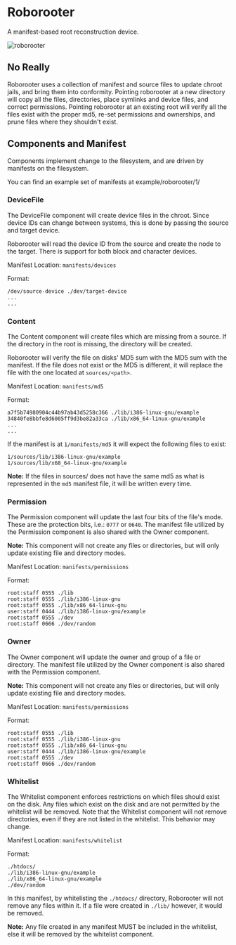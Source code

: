 # Roborooter

A manifest-based root reconstruction device.

![roborooter](http://pool.theinfosphere.org/images/f/f2/Robo-Rooter.png)

## No Really

Roborooter uses a collection of manifest and source files to update chroot
jails, and bring them into conformity. Pointing roborooter at a new directory
will copy all the files, directories, place symlinks and device files, and
correct permissions. Pointing roborooter at an existing root will verify all the
files exist with the proper md5, re-set permissions and ownerships, and prune
files where they shouldn't exist.

## Components and Manifest

Components implement change to the filesystem, and are driven by manifests
on the filesystem.

You can find an example set of manifests at example/roborooter/1/

### DeviceFile

The DeviceFile component will create device files in the chroot. Since device IDs
can change between systems, this is done by passing the source and target
device.

Roborooter will read the device ID from the source and create the node to the
target. There is support for both block and character devices.

Manifest Location: `manifests/devices`

Format:
```
/dev/source-device ./dev/target-device
...
...
```

### Content

The Content component will create files which are missing from a source. If the
directory in the root is missing, the directory will be created.

Roborooter will verify the file on disks' MD5 sum with the MD5 sum with the
manifest. If the file does not exist or the MD5 is different, it will replace
the file with the one located at `sources/<path>`.

Manifest Location: `manifests/md5`

Format:
```
a7f5b74980904c44b97ab43d5258c366 ./lib/i386-linux-gnu/example
34840fe8bbfe8d6005ff9d3be82a33ca ./lib/x86_64-linux-gnu/example
...
...
```

If the manifest is at `1/manifests/md5` it will expect the following files to
exist:

```
1/sources/lib/i386-linux-gnu/example
1/sources/lib/x68_64-linux-gnu/example
```

**Note:** If the files in sources/ does not have the same md5 as what is
represented in the `md5` manifest file, it will be written every time.

### Permission

The Permission component will update the last four bits of the file's mode. These
are the protection bits, i.e.: `0777` or `0640`. The manifest file utilized by the
Permission component is also shared with the Owner component.

**Note:** This component will not create any files or directories, but will only
update existing file and directory modes.

Manifest Location: `manifests/permissions`

Format:
```
root:staff 0555 ./lib
root:staff 0555 ./lib/i386-linux-gnu
root:staff 0555 ./lib/x86_64-linux-gnu
user:staff 0444 ./lib/i386-linux-gnu/example
root:staff 0555 ./dev
root:staff 0666 ./dev/random
```

### Owner

The Owner component will update the owner and group of a file or directory. The
manifest file utilized by the Owner component is also shared with the Permission
component.

**Note:** This component will not create any files or directories, but will only
update existing file and directory modes.

Manifest Location: `manifests/permissions`

Format:
```
root:staff 0555 ./lib
root:staff 0555 ./lib/i386-linux-gnu
root:staff 0555 ./lib/x86_64-linux-gnu
user:staff 0444 ./lib/i386-linux-gnu/example
root:staff 0555 ./dev
root:staff 0666 ./dev/random
```

### Whitelist

The Whitelist component enforces restrictions on which files should exist on the
disk. Any files which exist on the disk and are not permitted by the whitelist
will be removed. Note that the Whitelist component will not remove directories,
even if they are not listed in the whitelist. This behavior may change.

Manifest Location: `manifests/whitelist`

Format:
```
./htdocs/
./lib/i386-linux-gnu/example
./lib/x86_64-linux-gnu/example
./dev/random
```

In this manifest, by whitelisting the `./htdocs/` directory, Roborooter will not
remove any files within it. If a file were created in `./lib/` however, it would
be removed.

**Note:** Any file created in any manifest MUST be included in the whitelist,
else it will be removed by the whitelist component.

